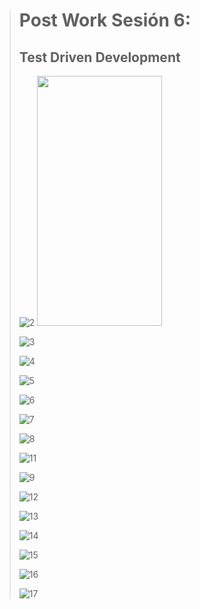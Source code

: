 > # Post Work Sesión 6:
> ## Test Driven Development
>
>![2](https://user-images.githubusercontent.com/103444882/167027374-ef41c491-d7af-4515-86cf-a5c7f8ee2b82.png)
><img src="https://user-images.githubusercontent.com/103444882/167027374-ef41c491-d7af-4515-86cf-a5c7f8ee2b82.png" width="200" height="400" />
>
>![3](https://user-images.githubusercontent.com/103444882/167027377-54d0a6e2-330e-42a1-b6da-0ac8a0da6a31.png)
>
>![4](https://user-images.githubusercontent.com/103444882/167027378-68ff2c59-d3fe-4dda-8543-e2992592c24d.png)
>>
>![5](https://user-images.githubusercontent.com/103444882/167027379-53e2319b-99dd-4d00-9df0-65485715149b.png)
>
>![6](https://user-images.githubusercontent.com/103444882/167027389-1066f977-8f1a-476c-a125-f72fa9ea6e37.png)
>
>![7](https://user-images.githubusercontent.com/103444882/167027390-bb72b05e-14eb-473e-959a-e133b3ce829d.png)
>
>![8](https://user-images.githubusercontent.com/103444882/167027392-fcea7139-2271-417b-a5f3-70627f2e1a84.png)
>
>![11](https://user-images.githubusercontent.com/103444882/167027399-22a9f536-40bd-4817-a36f-ebddd77b52ae.png)
>
>![9](https://user-images.githubusercontent.com/103444882/167027394-311d6278-62e9-455d-9787-3b5ac11b13b9.png)
>
>![12](https://user-images.githubusercontent.com/103444882/167027405-3a6744b3-9726-4a5d-b096-49158fa83060.png)
>
>![13](https://user-images.githubusercontent.com/103444882/167027408-8f0fed0a-c08d-43d8-b565-5dac794eb287.png)
>
>![14](https://user-images.githubusercontent.com/103444882/167027414-8bfa5e16-862d-494a-8eb1-48897b115ae5.png)
>
>![15](https://user-images.githubusercontent.com/103444882/167027416-10643b39-b53f-4c07-884b-e470aa6d2aac.png)
>
>![16](https://user-images.githubusercontent.com/103444882/167027420-756b290f-3244-4636-bc1f-d21624932fca.png)
>
>![17](https://user-images.githubusercontent.com/103444882/167027703-bf8d80de-da3c-4d5b-9663-e33acc283ef9.png)
>
